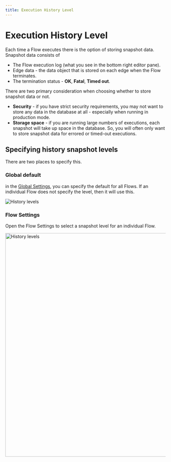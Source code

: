 ```yaml
---
title: Execution History Level
---
```


# Execution History Level

Each time a Flow executes there is the option of storing snapshot data. Snapshot data consists of

- The Flow execution log (what you see in the bottom right editor pane).
- Edge data - the data object that is stored on each edge when the Flow terminates.
- The termination status - **OK**, **Fatal**, **Timed out**.

There are two primary consideration when choosing whether to store snapshot data or not.

- **Security** - if you have strict security requirements, you may not want to store any data in the database at all - especially when running in production mode.
- **Storage space** - if you are running large numbers of executions, each snapshot will take up space in the database. So, you will often only want to store snapshot data for errored or timed-out executions.

## Specifying history snapshot levels
There are two places to specify this.

### Global default
in the [Global Settings](Global-Settings), you can specify the default for all Flows. If an individual Flow does not specify the level, then it will use this.

![History levels](/img/flows/history-levels/gsettings-log-level.png)

### Flow Settings
Open the Flow Settings to select a snapshot level for an individual Flow.

<img src="/img/flows/history-levels/fsettings-log-level.png" alt="History levels" width="700" />

